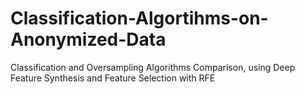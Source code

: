 # Classification-Algortihms-on-Anonymized-Data
Classification and Oversampling Algorithms Comparison, using Deep Feature Synthesis and Feature Selection with RFE 
